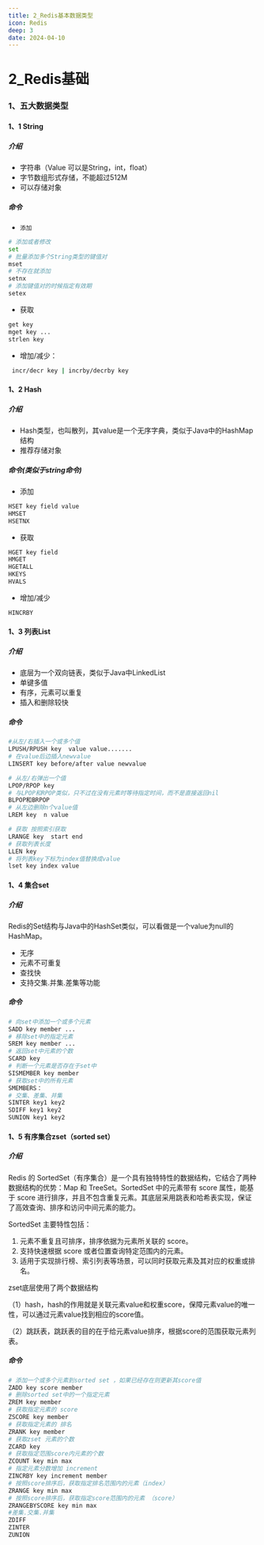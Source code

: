 ```yaml
---
title: 2_Redis基本数据类型
icon: Redis
deep: 3
date: 2024-04-10
---
```

# 2_Redis基础

### 1、五大数据类型

#### 1、1 String

#####  介绍

- 字符串（Value 可以是String，int，float）
- 字节数组形式存储，不能超过512M
- 可以存储对象

#####  命令

- `添加` 

```bash
# 添加或者修改
set 
# 批量添加多个String类型的键值对
mset 
# 不存在就添加
setnx
# 添加键值对的时候指定有效期
setex
```

- 获取 

```bash
get key
mget key ...
strlen key
```

- 增加/减少：

```bash
 incr/decr key | incrby/decrby key 
```

#### 1、2 Hash

##### 介绍

- Hash类型，也叫散列，其value是一个无序字典，类似于Java中的HashMap结构
- 推荐存储对象

##### 命令(类似于string命令)

- 添加

```bash
HSET key field value
HMSET
HSETNX
```

- 获取

```bash
HGET key field
HMGET
HGETALL
HKEYS
HVALS
```

- 增加/减少

```bash
HINCRBY
```

#### 1、3 列表List

##### 介绍

- 底层为一个双向链表，类似于Java中LinkedList
- 单键多值
- 有序，元素可以重复
- 插入和删除较快

##### 命令

```bash
#从左/右插入一个或多个值
LPUSH/RPUSH key  value value.......
# 在value后边插入newvalue
LINSERT key before/after value newvalue  

# 从左/右弹出一个值
LPOP/RPOP key
# 与LPOP和RPOP类似，只不过在没有元素时等待指定时间，而不是直接返回nil
BLPOP和BRPOP
# 从左边删除n个value值
LREM key  n value 

# 获取 按照索引获取
LRANGE key  start end  
# 获取列表长度
LLEN key 
# 将列表key下标为index值替换成value
lset key index value 
```

#### 1、4  集合set

##### 介绍

Redis的Set结构与Java中的HashSet类似，可以看做是一个value为null的HashMap。

* 无序
* 元素不可重复
* 查找快
* 支持交集.并集.差集等功能

##### 命令

```bash
# 向set中添加一个或多个元素
SADD key member ... 
# 移除set中的指定元素
SREM key member ... 
# 返回set中元素的个数
SCARD key
# 判断一个元素是否存在于set中
SISMEMBER key member
# 获取set中的所有元素
SMEMBERS：
# 交集、差集、并集
SINTER key1 key2 
SDIFF key1 key2
SUNION key1 key2 
```

#### 1、5 有序集合zset（sorted set）

##### 介绍

Redis 的 SortedSet（有序集合）是一个具有独特特性的数据结构，它结合了两种数据结构的优势：Map 和 TreeSet。SortedSet 中的元素带有 score 属性，能基于 score 进行排序，并且不包含重复元素。其底层采用跳表和哈希表实现，保证了高效查询、排序和访问中间元素的能力。

SortedSet 主要特性包括：

1. 元素不重复且可排序，排序依据为元素所关联的 score。
2. 支持快速根据 score 或者位置查询特定范围内的元素。
3. 适用于实现排行榜、索引列表等场景，可以同时获取元素及其对应的权重或排名。

zset底层使用了两个数据结构

（1）hash，hash的作用就是关联元素value和权重score，保障元素value的唯一性，可以通过元素value找到相应的score值。

（2）跳跃表，跳跃表的目的在于给元素value排序，根据score的范围获取元素列表。

##### 命令

```bash
# 添加一个或多个元素到sorted set ，如果已经存在则更新其score值
ZADD key score member
# 删除sorted set中的一个指定元素
ZREM key member
# 获取指定元素的 score
ZSCORE key member
# 获取指定元素的 排名
ZRANK key member
# 获取zset 元素的个数
ZCARD key
# 获取指定范围score内元素的个数
ZCOUNT key min max
# 指定元素分数增加 increment
ZINCRBY key increment member
# 按照score排序后，获取指定排名范围内的元素（index）
ZRANGE key min max
# 按照score排序后，获取指定score范围内的元素 （score）
ZRANGEBYSCORE key min max
#差集.交集.并集
ZDIFF
ZINTER
ZUNION
```

